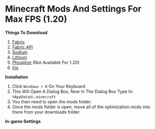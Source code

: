 # Minecraft Mods And Settings For Max FPS (1.20)

**Things To Download**

1. [Fabric](https://fabricmc.net/)
2. [Fabric API](https://www.curseforge.com/minecraft/mc-mods/fabric-api)
3. [Sodium](https://modrinth.com/mod/sodium)
4. [Lithium](https://modrinth.com/mod/lithium)
5. [Phosphor](https://www.curseforge.com/minecraft/mc-mods/phosphor) (Not Available For 1.20)
6. [Iris](https://modrinth.com/mod/iris)

**Installation**

1. Click ```Windows + R``` On Your Keyboard
2. This Will Open A Dialog Box, Now In The Dialog Box Type In:
```%AppData%\.minecraft```
3. You then need to open the mods folder.
4. Once the mods folder is open, move all of the optimization mods into there from your downloads folder.

**In-game Settings**
